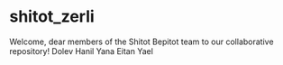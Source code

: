 # shitot_zerli

Welcome, dear members of the Shitot Bepitot team to our collaborative repository!
Dolev
Hanil
Yana
Eitan
Yael
